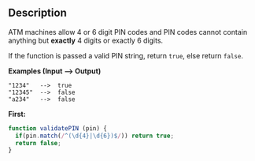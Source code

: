 ## Description

ATM machines allow 4 or 6 digit PIN codes and PIN codes cannot contain anything but  **exactly**  4 digits or exactly 6 digits.

If the function is passed a valid PIN string, return  `true`, else return  `false`.
 
**Examples (Input --> Output)**
```text
"1234"   -->  true
"12345"  -->  false
"a234"   -->  false
```

**First:**
```javascript
function validatePIN (pin) {
  if(pin.match(/^(\d{4}|\d{6})$/)) return true;
  return false;
}
```
